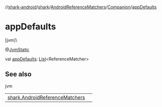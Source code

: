 //[shark-android](../../../../index.md)/[shark](../../index.md)/[AndroidReferenceMatchers](../index.md)/[Companion](index.md)/[appDefaults](app-defaults.md)

# appDefaults

[jvm]\

@[JvmStatic](https://kotlinlang.org/api/latest/jvm/stdlib/kotlin.jvm/-jvm-static/index.html)

val [appDefaults](app-defaults.md): [List](https://kotlinlang.org/api/latest/jvm/stdlib/kotlin.collections/-list/index.html)&lt;ReferenceMatcher&gt;

## See also

jvm

| | |
|---|---|
| [shark.AndroidReferenceMatchers](../index.md) |  |
